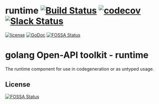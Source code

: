 # runtime [![Build Status](https://travis-ci.org/go-openapi/runtime.svg?branch=client-context)](https://travis-ci.org/go-openapi/runtime) [![codecov](https://codecov.io/gh/go-openapi/runtime/branch/master/graph/badge.svg)](https://codecov.io/gh/go-openapi/runtime) [![Slack Status](https://slackin.goswagger.io/badge.svg)](https://slackin.goswagger.io)

[![license](http://img.shields.io/badge/license-Apache%20v2-orange.svg)](https://raw.githubusercontent.com/go-openapi/runtime/master/LICENSE) [![GoDoc](https://godoc.org/github.com/go-openapi/runtime?status.svg)](http://godoc.org/github.com/go-openapi/runtime)
[![FOSSA Status](https://app.fossa.io/api/projects/git%2Bgithub.com%2Fchristinegraham%2Fruntime.svg?type=shield)](https://app.fossa.io/projects/git%2Bgithub.com%2Fchristinegraham%2Fruntime?ref=badge_shield)

# golang Open-API toolkit - runtime

The runtime component for use in codegeneration or as untyped usage.


## License
[![FOSSA Status](https://app.fossa.io/api/projects/git%2Bgithub.com%2Fchristinegraham%2Fruntime.svg?type=large)](https://app.fossa.io/projects/git%2Bgithub.com%2Fchristinegraham%2Fruntime?ref=badge_large)